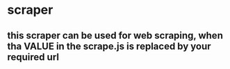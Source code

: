 # scraper
## this scraper can be used for web scraping, when tha VALUE in the scrape.js is replaced by your required url
